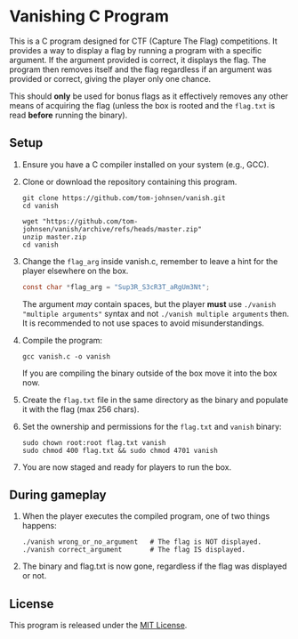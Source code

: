 # Vanishing C Program

This is a C program designed for CTF (Capture The Flag) competitions. It provides a way to display a flag by running a program with a specific argument. If the argument provided is correct, it displays the flag. The program then removes itself and the flag regardless if an argument was provided or correct, giving the player only one chance.

This should **only** be used for bonus flags as it effectively removes any other means of acquiring the flag (unless the box is rooted and the `flag.txt` is read **before** running the binary).

## Setup

1. Ensure you have a C compiler installed on your system (e.g., GCC).

2. Clone or download the repository containing this program.

    ```shell
    git clone https://github.com/tom-johnsen/vanish.git
    cd vanish
    ```

    ```shell
    wget "https://github.com/tom-johnsen/vanish/archive/refs/heads/master.zip"
    unzip master.zip
    cd vanish
    ```

3. Change the `flag_arg` inside vanish.c, remember to leave a hint for the player elsewhere on the box.

    ```c
    const char *flag_arg = "Sup3R_S3cR3T_aRgUm3Nt";
    ```

    The argument *may* contain spaces, but the player **must** use `./vanish "multiple arguments"` syntax and not `./vanish multiple arguments` then. It is recommended to not use spaces to avoid misunderstandings.

4. Compile the program:

    ```shell
    gcc vanish.c -o vanish
    ```

    If you are compiling the binary outside of the box move it into the box now.

5. Create the `flag.txt` file in the same directory as the binary and populate it with the flag (max 256 chars).

6. Set the ownership and permissions for the `flag.txt` and `vanish` binary:

    ```shell
    sudo chown root:root flag.txt vanish
    sudo chmod 400 flag.txt && sudo chmod 4701 vanish
    ```

7. You are now staged and ready for players to run the box.

## During gameplay

1. When the player executes the compiled program, one of two things happens:

    ```shell
    ./vanish wrong_or_no_argument   # The flag is NOT displayed.
    ./vanish correct_argument       # The flag IS displayed.
    ```

2. The binary and flag.txt is now gone, regardless if the flag was displayed or not.

## License

This program is released under the [MIT License](LICENSE).
